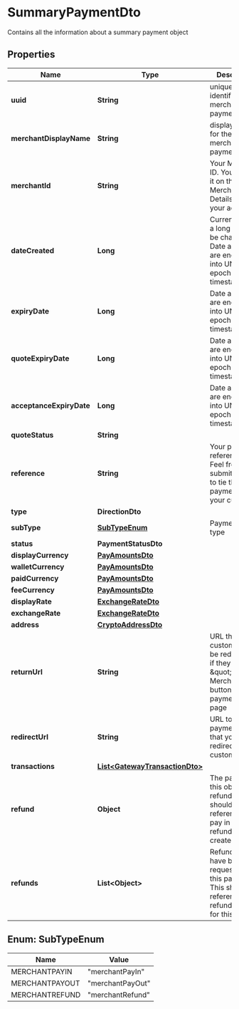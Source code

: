 

# SummaryPaymentDto

Contains all the information about a summary payment object

## Properties

| Name | Type | Description | Notes |
|------------ | ------------- | ------------- | -------------|
|**uuid** | **String** | unique identifier for the merchant payment |  [optional] |
|**merchantDisplayName** | **String** | display name for the merchant payment |  [optional] |
|**merchantId** | **String** | Your Merchant ID. You can find it on the Merchant Details page in your account |  [optional] |
|**dateCreated** | **Long** | Currently this is a long - can it be changed? Date and times are encoded into UNIX epoch timestamps |  [optional] |
|**expiryDate** | **Long** | Date and times are encoded into UNIX epoch timestamps |  [optional] |
|**quoteExpiryDate** | **Long** | Date and times are encoded into UNIX epoch timestamps |  [optional] |
|**acceptanceExpiryDate** | **Long** | Date and times are encoded into UNIX epoch timestamps |  [optional] |
|**quoteStatus** | **String** |  |  [optional] |
|**reference** | **String** | Your payment reference ID. Feel free to submit any ID to tie the payment to your customer |  [optional] |
|**type** | **DirectionDto** |  |  [optional] |
|**subType** | [**SubTypeEnum**](#SubTypeEnum) | Payment sub type |  [optional] |
|**status** | **PaymentStatusDto** |  |  [optional] |
|**displayCurrency** | [**PayAmountsDto**](PayAmountsDto.md) |  |  [optional] |
|**walletCurrency** | [**PayAmountsDto**](PayAmountsDto.md) |  |  [optional] |
|**paidCurrency** | [**PayAmountsDto**](PayAmountsDto.md) |  |  [optional] |
|**feeCurrency** | [**PayAmountsDto**](PayAmountsDto.md) |  |  [optional] |
|**displayRate** | [**ExchangeRateDto**](ExchangeRateDto.md) |  |  [optional] |
|**exchangeRate** | [**ExchangeRateDto**](ExchangeRateDto.md) |  |  [optional] |
|**address** | [**CryptoAddressDto**](CryptoAddressDto.md) |  |  [optional] |
|**returnUrl** | **String** | URL that the customer will be redirected to if they click a \&quot;Back to Merchant\&quot; button on the payment web page |  [optional] |
|**redirectUrl** | **String** | URL to the payment page that you can redirect your customers to |  [optional] |
|**transactions** | [**List&lt;GatewayTransactionDto&gt;**](GatewayTransactionDto.md) |  |  [optional] |
|**refund** | **Object** | The payment this object is a refund of. This should reference the pay in that this refund was created for |  [optional] |
|**refunds** | **List&lt;Object&gt;** | Refunds that have been requested for this payment. This should reference the refund payout for this pay in |  [optional] |



## Enum: SubTypeEnum

| Name | Value |
|---- | -----|
| MERCHANTPAYIN | &quot;merchantPayIn&quot; |
| MERCHANTPAYOUT | &quot;merchantPayOut&quot; |
| MERCHANTREFUND | &quot;merchantRefund&quot; |



